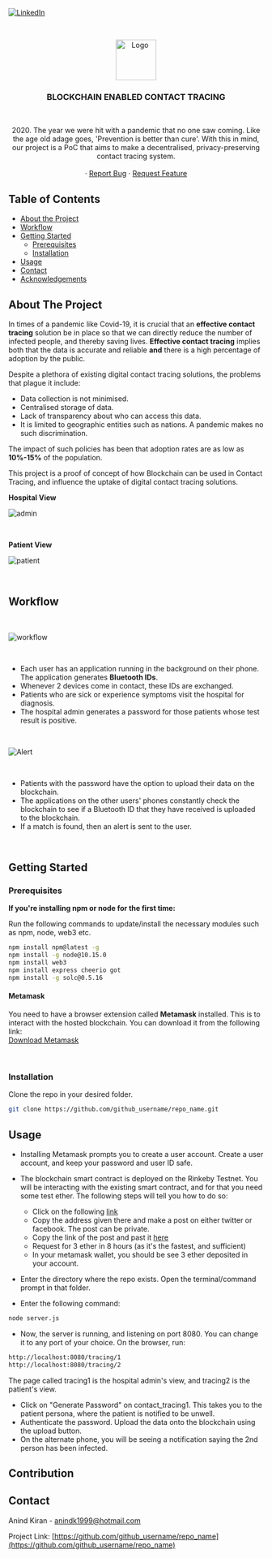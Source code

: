 <!-- PROJECT SHIELDS -->
<!--
*** I'm using markdown "reference style" links for readability.
*** Reference links are enclosed in brackets [ ] instead of parentheses ( ).
*** See the bottom of this document for the declaration of the reference variables
*** for contributors-url, forks-url, etc. This is an optional, concise syntax you may use.
*** https://www.markdownguide.org/basic-syntax/#reference-style-links
-->
[![LinkedIn][linkedin-shield]][linkedin-url]



<!-- PROJECT LOGO -->
<br />
<p align="center">
  <a href="https://github.com/github_username/repo_name">
    <img src="Picture1.svg" alt="Logo" width="80" height="80">
  </a>

  <h3 align="center">BLOCKCHAIN ENABLED CONTACT TRACING</h3>
  <br />

  <p align="center">
    2020. The year we were hit with a pandemic that no one saw coming. Like the age old adage goes, 'Prevention is better than cure'. With this in mind, our project is a PoC that aims to make a decentralised, privacy-preserving contact tracing system. 
    <br />
    <!-- <a href="https://github.com/github_username/repo_name"><strong>Explore the docs »</strong></a> -->
    <br />
    <!-- <a href="https://github.com/github_username/repo_name">View Demo</a> -->
    ·
    <a href="https://github.com/github_username/repo_name/issues">Report Bug</a>
    ·
    <a href="https://github.com/github_username/repo_name/issues">Request Feature</a>
  </p>
</p>



<!-- TABLE OF CONTENTS -->
## Table of Contents

* [About the Project](#about-the-project)
* [Workflow](#Workflow)  
* [Getting Started](#getting-started)
  * [Prerequisites](#prerequisites)
  * [Installation](#installation)
* [Usage](#usage)
* [Contact](#contact)
* [Acknowledgements](#acknowledgements)



<!-- ABOUT THE PROJECT -->
## About The Project
In times of a pandemic like Covid-19, it is crucial that an **effective contact tracing** solution be in place so that we can directly reduce the number of infected people, and thereby saving lives. **Effective contact tracing** implies both that the data is accurate and reliable **and** there is a high percentage of adoption by the public.  

Despite a plethora of existing digital contact tracing solutions, the problems that plague it include:

* Data collection is not minimised.
* Centralised storage of data.
* Lack of transparency about who can access this data.
* It is limited to geographic entities such as nations. A pandemic makes no such discrimination. 

The impact of such policies has been that adoption rates are as low as **10%-15%** of the population. 

This project is a proof of concept of how Blockchain can be used in Contact Tracing, and influence the uptake of digital contact tracing solutions.

<!-- [![Product Name Screen Shot][product-screenshot]](https://example.com) -->

<!-- Here's a blank template to get started:
**To avoid retyping too much info. Do a search and replace with your text editor for the following:**
`github_username`, `repo_name`, `twitter_handle`, `email` -->

**Hospital View**

![admin](hospital_view.gif)

<br>


**Patient View**

![patient](patient_view.gif)

<br>

## Workflow

<br>

![workflow](workflow.gif) 

<br>

* Each user has an application running in the background on their phone. The application generates **Bluetooth IDs**.
* Whenever 2 devices come in contact, these IDs are exchanged.  
* Patients who are sick or experience symptoms visit the hospital for diagnosis. 
* The hospital admin generates a password for those patients whose test result is positive. 

<br>

![Alert](alert_generation.gif)

<br>

* Patients with the password have the option to upload their data on the blockchain. 
* The applications on the other users' phones constantly check the blockchain to see if a Bluetooth ID that they have received is uploaded to the blockchain. 
* If a match is found, then an alert is sent to the user. 

<!-- GETTING STARTED -->
<br>

## Getting Started

### Prerequisites

<!-- The blockchain can either deployed locally on your machine, or you can interact with an already hosted blockchain. You can also host your won blockchain. The specific commands can be found in the relevant subheadings. The following commands are common for both cases.  -->

**If you're installing npm or node for the first time:** 


Run the following commands to update/install the necessary modules such as npm, node, web3 etc.

```sh
npm install npm@latest -g
npm install -g node@10.15.0
npm install web3 
npm install express cheerio got
npm install -g solc@0.5.16
```

#### Metamask 
You need to have a browser extension called **Metamask** installed. This is to interact with the hosted blockchain. You can download it from the following link:
<br>
<a href = "https://metamask.io/">Download Metamask</a>

<br>

### Installation

Clone the repo in your desired folder.
```sh
git clone https://github.com/github_username/repo_name.git
```


<!-- USAGE EXAMPLES -->
## Usage
* Installing Metamask prompts you to create a user account. Create a user account, and keep your password and user ID safe. 
* The blockchain smart contract is deployed on the Rinkeby Testnet. You will be interacting with the existing smart contract, and for that you need some test ether. The following steps will tell you how to do so: 
    * Click on the following <a href = "">link</a>
    * Copy the address given there and make a post on either twitter or facebook. The post can be private. 
    * Copy the link of the post and past it <a href = "">here</a>
    * Request for 3 ether in 8 hours (as it's the fastest, and sufficient)
    * In your metamask wallet, you should be see 3 ether deposited in your account. 


* Enter the directory where the repo exists. Open the terminal/command prompt in that folder. 
* Enter the following command: 
```sh
node server.js
```
* Now, the server is running, and listening on port 8080. You can change it to any port of your choice. 
On the browser, run:
```sh
http://localhost:8080/tracing/1
http://localhost:8080/tracing/2
```
The page called tracing1 is the hospital admin's view, and tracing2 is the patient's view. 
* Click on "Generate Password" on contact_tracing1. This takes you to the patient persona, where the patient is notified to be unwell. 
* Authenticate the password. Upload the data onto the blockchain using the upload button. 
* On the alternate phone, you will be seeing a notification saying the 2nd person has been infected.  

<!-- Use this space to show useful examples of how a project can be used. Additional screenshots, code examples and demos work well in this space. You may also link to more resources. -->

<!-- _For more examples, please refer to the [Documentation](https://example.com)_ -->



<!-- ROADMAP 
## Roadmap

See the [open issues](https://github.com/github_username/repo_name/issues) for a list of proposed features (and known issues).
-->


<!-- CONTRIBUTING -->
## Contribution



<!-- CONTACT -->
## Contact

Anind Kiran  - anindk1999@hotmail.com

Project Link: [https://github.com/github_username/repo_name](https://github.com/github_username/repo_name)



<!-- ACKNOWLEDGEMENTS 
## Acknowledgements

* []()
* []()
* []()
-->




<!-- MARKDOWN LINKS & IMAGES -->
<!-- https://www.markdownguide.org/basic-syntax/#reference-style-links -->

[linkedin-shield]: https://img.shields.io/badge/-LinkedIn-black.svg?style=flat-square&logo=linkedin&colorB=555
[linkedin-url]: https://www.linkedin.com/in/anind-k-621447197/
[product-screenshot]: images/screenshot.png

